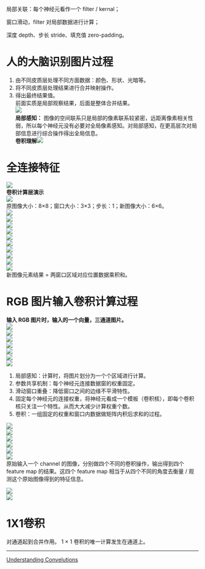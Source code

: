 局部关联：每个神经元看作一个 filter / kernal；

窗口滑动，filter 对局部数据进行计算；

深度 depth、步长 stride、填充值 zero-padding。

人的大脑识别图片过程
==========

1.  由不同皮质层处理不同方面数据：颜色、形状、光暗等。
2.  将不同皮质层处理结果进行合并映射操作。
3.  得出最终结果值。  
    前面实质是局部观察结果，后面是整体合并结果。  
    ![](https://img-blog.csdnimg.cn/20191103081548572.png?x-oss-process=image/watermark,type_ZmFuZ3poZW5naGVpdGk,shadow_10,text_aHR0cHM6Ly9ibG9nLmNzZG4ubmV0L3dlaXhpbl80NTQwNzY2OA==,size_16,color_FFFFFF,t_70#pic_center)  
    **局部感知：** 图像的空间联系只是局部的像素联系较紧密，远距离像素相关性弱，所以每个神经元没有必要对全局像素感知。对局部感知，在更高层次对局部信息进行综合操作得出全局信息。  
    **卷积理解**![](https://img-blog.csdnimg.cn/20191103131156553.png?x-oss-process=image/watermark,type_ZmFuZ3poZW5naGVpdGk,shadow_10,text_aHR0cHM6Ly9ibG9nLmNzZG4ubmV0L3dlaXhpbl80NTQwNzY2OA==,size_16,color_FFFFFF,t_70#pic_center)

全连接特征
=====

![](https://img-blog.csdnimg.cn/20191103131323345.png?x-oss-process=image/watermark,type_ZmFuZ3poZW5naGVpdGk,shadow_10,text_aHR0cHM6Ly9ibG9nLmNzZG4ubmV0L3dlaXhpbl80NTQwNzY2OA==,size_16,color_FFFFFF,t_70#pic_center)  
**卷积计算层演示**  
![](https://img-blog.csdnimg.cn/20191103131401175.png?x-oss-process=image/watermark,type_ZmFuZ3poZW5naGVpdGk,shadow_10,text_aHR0cHM6Ly9ibG9nLmNzZG4ubmV0L3dlaXhpbl80NTQwNzY2OA==,size_16,color_FFFFFF,t_70#pic_center)  
原图像大小：8×8；窗口大小：3×3；步长：1；新图像大小：6×6。  
![](https://img-blog.csdnimg.cn/20191103131419382.png?x-oss-process=image/watermark,type_ZmFuZ3poZW5naGVpdGk,shadow_10,text_aHR0cHM6Ly9ibG9nLmNzZG4ubmV0L3dlaXhpbl80NTQwNzY2OA==,size_16,color_FFFFFF,t_70#pic_center)  
![](https://img-blog.csdnimg.cn/20191103131718771.png?x-oss-process=image/watermark,type_ZmFuZ3poZW5naGVpdGk,shadow_10,text_aHR0cHM6Ly9ibG9nLmNzZG4ubmV0L3dlaXhpbl80NTQwNzY2OA==,size_16,color_FFFFFF,t_70#pic_center)  
![](https://img-blog.csdnimg.cn/2019110313173213.png#pic_center)  
![](https://img-blog.csdnimg.cn/20191103131744310.png#pic_center)  
![](https://img-blog.csdnimg.cn/20191103131802681.png#pic_center)  
![](https://img-blog.csdnimg.cn/20191103131812383.png#pic_center)  
![](https://img-blog.csdnimg.cn/20191103131826706.png#pic_center)  
![](https://img-blog.csdnimg.cn/20191103131848233.png#pic_center)  
![](https://img-blog.csdnimg.cn/20191103131855994.png#pic_center)  
![](https://img-blog.csdnimg.cn/20191103131904228.png#pic_center)  
新图像元素结果 = 两窗口区域对应位置数据乘积和。

RGB 图片输入卷积计算过程
==============

**输入 RGB 图片时，输入的一个向量，三通道图片。**  
![](https://img-blog.csdnimg.cn/20191103224516812.png#pic_center)  
![](https://img-blog.csdnimg.cn/20191103224545312.png#pic_center)  
![](https://img-blog.csdnimg.cn/20191103224554221.png?x-oss-process=image/watermark,type_ZmFuZ3poZW5naGVpdGk,shadow_10,text_aHR0cHM6Ly9ibG9nLmNzZG4ubmV0L3dlaXhpbl80NTQwNzY2OA==,size_16,color_FFFFFF,t_70#pic_center)  
![](https://img-blog.csdnimg.cn/20191103224605595.png#pic_center)  
![](https://img-blog.csdnimg.cn/20191103224638167.png#pic_center)  
![](https://img-blog.csdnimg.cn/20191103224646107.png#pic_center)  
![](https://img-blog.csdnimg.cn/20191103224717911.png#pic_center)

1.  局部感知：计算时，将图片划分为一个个区域进行计算。
2.  参数共享机制：每个神经元连接数据窗的权重固定。
3.  滑动窗口重叠：降低窗口之间的边缘不平滑特性。
4.  固定每个神经元的连接权重，将神经元看成一个模板（卷积核），即每个卷积核只关注一个特性。从而大大减少计算权重个数。
5.  卷积：一组固定的权重和窗口内数据做矩阵内积后求和的过程。


![](https://img-blog.csdnimg.cn/20191103225641148.png?x-oss-process=image/watermark,type_ZmFuZ3poZW5naGVpdGk,shadow_10,text_aHR0cHM6Ly9ibG9nLmNzZG4ubmV0L3dlaXhpbl80NTQwNzY2OA==,size_16,color_FFFFFF,t_70#pic_center)  
![](https://img-blog.csdnimg.cn/2019110322590013.png#pic_center)  
![](https://img-blog.csdnimg.cn/20191103225933968.png#pic_center)  
![](https://img-blog.csdnimg.cn/20191103230011680.png#pic_center)  
![](https://img-blog.csdnimg.cn/20191103230030202.png#pic_center)  
![](https://img-blog.csdnimg.cn/20191103230143293.png?x-oss-process=image/watermark,type_ZmFuZ3poZW5naGVpdGk,shadow_10,text_aHR0cHM6Ly9ibG9nLmNzZG4ubmV0L3dlaXhpbl80NTQwNzY2OA==,size_16,color_FFFFFF,t_70#pic_center)  
原始输入一个 channel 的图像，分别做四个不同的卷积操作，输出得到四个 feature map 的结果。这四个 feature map 相当于从四个不同的角度去衡量 / 观测这个原始图像得到的特征信息。

![](https://img-blog.csdnimg.cn/20191103230355528.png?x-oss-process=image/watermark,type_ZmFuZ3poZW5naGVpdGk,shadow_10,text_aHR0cHM6Ly9ibG9nLmNzZG4ubmV0L3dlaXhpbl80NTQwNzY2OA==,size_16,color_FFFFFF,t_70#pic_center)  
![](https://img-blog.csdnimg.cn/20191103230434146.png?x-oss-process=image/watermark,type_ZmFuZ3poZW5naGVpdGk,shadow_10,text_aHR0cHM6Ly9ibG9nLmNzZG4ubmV0L3dlaXhpbl80NTQwNzY2OA==,size_16,color_FFFFFF,t_70#pic_center)

# 1X1卷积
对通道起到合并作用。  1 × 1 卷积的唯⼀计算发生在通道上。

---
[Understanding Convelutions](http://colah.github.io/posts/2014-07-Understanding-Convolutions/)